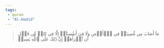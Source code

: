 ```yaml
---
tags: 
 - quran 
 - "Al-Hadid"
---
```


> مَآ أَصَابَ مِن مُّصِيبَةٖ فِي ٱلۡأَرۡضِ وَلَا فِيٓ أَنفُسِكُمۡ إِلَّا فِي كِتَٰبٖ مِّن قَبۡلِ أَن نَّبۡرَأَهَآۚ إِنَّ ذَٰلِكَ عَلَى ٱللَّهِ يَسِيرٞ
